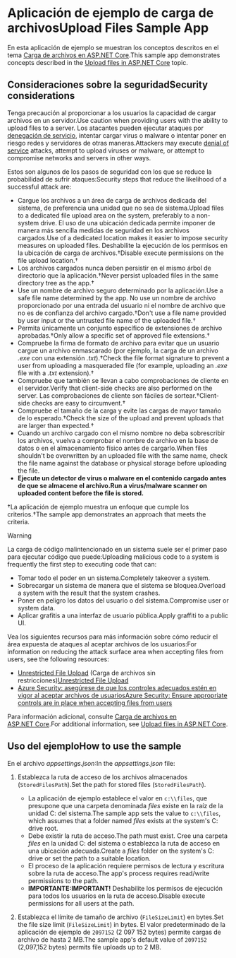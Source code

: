 # <a name="upload-files-sample-app"></a><span data-ttu-id="00d9e-101">Aplicación de ejemplo de carga de archivos</span><span class="sxs-lookup"><span data-stu-id="00d9e-101">Upload Files Sample App</span></span>

<span data-ttu-id="00d9e-102">En esta aplicación de ejemplo se muestran los conceptos descritos en el tema [Carga de archivos en ASP.NET Core](https://docs.microsoft.com/aspnet/core/mvc/models/file-uploads).</span><span class="sxs-lookup"><span data-stu-id="00d9e-102">This sample app demonstrates concepts described in the [Upload files in ASP.NET Core](https://docs.microsoft.com/aspnet/core/mvc/models/file-uploads) topic.</span></span>

## <a name="security-considerations"></a><span data-ttu-id="00d9e-103">Consideraciones sobre la seguridad</span><span class="sxs-lookup"><span data-stu-id="00d9e-103">Security considerations</span></span>

<span data-ttu-id="00d9e-104">Tenga precaución al proporcionar a los usuarios la capacidad de cargar archivos en un servidor.</span><span class="sxs-lookup"><span data-stu-id="00d9e-104">Use caution when providing users with the ability to upload files to a server.</span></span> <span data-ttu-id="00d9e-105">Los atacantes pueden ejecutar ataques por [denegación de servicio](/windows-hardware/drivers/ifs/denial-of-service), intentar cargar virus o malware o intentar poner en riesgo redes y servidores de otras maneras.</span><span class="sxs-lookup"><span data-stu-id="00d9e-105">Attackers may execute [denial of service](/windows-hardware/drivers/ifs/denial-of-service) attacks, attempt to upload viruses or malware, or attempt to compromise networks and servers in other ways.</span></span>

<span data-ttu-id="00d9e-106">Estos son algunos de los pasos de seguridad con los que se reduce la probabilidad de sufrir ataques:</span><span class="sxs-lookup"><span data-stu-id="00d9e-106">Security steps that reduce the likelihood of a successful attack are:</span></span>

* <span data-ttu-id="00d9e-107">Cargue los archivos a un área de carga de archivos dedicada del sistema, de preferencia una unidad que no sea de sistema.</span><span class="sxs-lookup"><span data-stu-id="00d9e-107">Upload files to a dedicated file upload area on the system, preferably to a non-system drive.</span></span> <span data-ttu-id="00d9e-108">El uso de una ubicación dedicada permite imponer de manera más sencilla medidas de seguridad en los archivos cargados.</span><span class="sxs-lookup"><span data-stu-id="00d9e-108">Use of a dedicated location makes it easier to impose security measures on uploaded files.</span></span> <span data-ttu-id="00d9e-109">Deshabilite la ejecución de los permisos en la ubicación de carga de archivos.&dagger;</span><span class="sxs-lookup"><span data-stu-id="00d9e-109">Disable execute permissions on the file upload location.&dagger;</span></span>
* <span data-ttu-id="00d9e-110">Los archivos cargados nunca deben persistir en el mismo árbol de directorio que la aplicación.&dagger;</span><span class="sxs-lookup"><span data-stu-id="00d9e-110">Never persist uploaded files in the same directory tree as the app.&dagger;</span></span>
* <span data-ttu-id="00d9e-111">Use un nombre de archivo seguro determinado por la aplicación.</span><span class="sxs-lookup"><span data-stu-id="00d9e-111">Use a safe file name determined by the app.</span></span> <span data-ttu-id="00d9e-112">No use un nombre de archivo proporcionado por una entrada del usuario ni el nombre de archivo que no es de confianza del archivo cargado.&dagger;</span><span class="sxs-lookup"><span data-stu-id="00d9e-112">Don't use a file name provided by user input or the untrusted file name of the uploaded file.&dagger;</span></span>
* <span data-ttu-id="00d9e-113">Permita únicamente un conjunto específico de extensiones de archivo aprobadas.&dagger;</span><span class="sxs-lookup"><span data-stu-id="00d9e-113">Only allow a specific set of approved file extensions.&dagger;</span></span>
* <span data-ttu-id="00d9e-114">Compruebe la firma de formato de archivo para evitar que un usuario cargue un archivo enmascarado (por ejemplo, la carga de un archivo *.exe* con una extensión *.txt*).&dagger;</span><span class="sxs-lookup"><span data-stu-id="00d9e-114">Check the file format signature to prevent a user from uploading a masqueraded file (for example, uploading an *.exe* file with a *.txt* extension).&dagger;</span></span>
* <span data-ttu-id="00d9e-115">Compruebe que también se llevan a cabo comprobaciones de cliente en el servidor.</span><span class="sxs-lookup"><span data-stu-id="00d9e-115">Verify that client-side checks are also performed on the server.</span></span> <span data-ttu-id="00d9e-116">Las comprobaciones de cliente son fáciles de sortear.&dagger;</span><span class="sxs-lookup"><span data-stu-id="00d9e-116">Client-side checks are easy to circumvent.&dagger;</span></span>
* <span data-ttu-id="00d9e-117">Compruebe el tamaño de la carga y evite las cargas de mayor tamaño de lo esperado.&dagger;</span><span class="sxs-lookup"><span data-stu-id="00d9e-117">Check the size of the upload and prevent uploads that are larger than expected.&dagger;</span></span>
* <span data-ttu-id="00d9e-118">Cuando un archivo cargado con el mismo nombre no deba sobrescribir los archivos, vuelva a comprobar el nombre de archivo en la base de datos o en el almacenamiento físico antes de cargarlo.</span><span class="sxs-lookup"><span data-stu-id="00d9e-118">When files shouldn't be overwritten by an uploaded file with the same name, check the file name against the database or physical storage before uploading the file.</span></span>
* <span data-ttu-id="00d9e-119">**Ejecute un detector de virus o malware en el contenido cargado antes de que se almacene el archivo.**</span><span class="sxs-lookup"><span data-stu-id="00d9e-119">**Run a virus/malware scanner on uploaded content before the file is stored.**</span></span>

<span data-ttu-id="00d9e-120">&dagger;La aplicación de ejemplo muestra un enfoque que cumple los criterios.</span><span class="sxs-lookup"><span data-stu-id="00d9e-120">&dagger;The sample app demonstrates an approach that meets the criteria.</span></span>

> [!WARNING]
> <span data-ttu-id="00d9e-121">La carga de código malintencionado en un sistema suele ser el primer paso para ejecutar código que puede:</span><span class="sxs-lookup"><span data-stu-id="00d9e-121">Uploading malicious code to a system is frequently the first step to executing code that can:</span></span>
>
> * <span data-ttu-id="00d9e-122">Tomar todo el poder en un sistema.</span><span class="sxs-lookup"><span data-stu-id="00d9e-122">Completely takeover a system.</span></span>
> * <span data-ttu-id="00d9e-123">Sobrecargar un sistema de manera que el sistema se bloquea.</span><span class="sxs-lookup"><span data-stu-id="00d9e-123">Overload a system with the result that the system crashes.</span></span>
> * <span data-ttu-id="00d9e-124">Poner en peligro los datos del usuario o del sistema.</span><span class="sxs-lookup"><span data-stu-id="00d9e-124">Compromise user or system data.</span></span>
> * <span data-ttu-id="00d9e-125">Aplicar grafitis a una interfaz de usuario pública.</span><span class="sxs-lookup"><span data-stu-id="00d9e-125">Apply graffiti to a public UI.</span></span>
>
> <span data-ttu-id="00d9e-126">Vea los siguientes recursos para más información sobre cómo reducir el área expuesta de ataques al aceptar archivos de los usuarios:</span><span class="sxs-lookup"><span data-stu-id="00d9e-126">For information on reducing the attack surface area when accepting files from users, see the following resources:</span></span>
>
> * <span data-ttu-id="00d9e-127">[Unrestricted File Upload](https://www.owasp.org/index.php/Unrestricted_File_Upload) (Carga de archivos sin restricciones)</span><span class="sxs-lookup"><span data-stu-id="00d9e-127">[Unrestricted File Upload](https://www.owasp.org/index.php/Unrestricted_File_Upload)</span></span>
> * [<span data-ttu-id="00d9e-128">Azure Security: asegúrese de que los controles adecuados estén en vigor al aceptar archivos de usuarios</span><span class="sxs-lookup"><span data-stu-id="00d9e-128">Azure Security: Ensure appropriate controls are in place when accepting files from users</span></span>](/azure/security/azure-security-threat-modeling-tool-input-validation#controls-users)

<span data-ttu-id="00d9e-129">Para información adicional, consulte [Carga de archivos en ASP.NET Core](https://docs.microsoft.com/aspnet/core/mvc/models/file-uploads).</span><span class="sxs-lookup"><span data-stu-id="00d9e-129">For additional information, see [Upload files in ASP.NET Core](https://docs.microsoft.com/aspnet/core/mvc/models/file-uploads).</span></span>

## <a name="how-to-use-the-sample"></a><span data-ttu-id="00d9e-130">Uso del ejemplo</span><span class="sxs-lookup"><span data-stu-id="00d9e-130">How to use the sample</span></span>

<span data-ttu-id="00d9e-131">En el archivo *appsettings.json*:</span><span class="sxs-lookup"><span data-stu-id="00d9e-131">In the *appsettings.json* file:</span></span>

1. <span data-ttu-id="00d9e-132">Establezca la ruta de acceso de los archivos almacenados (`StoredFilesPath`).</span><span class="sxs-lookup"><span data-stu-id="00d9e-132">Set the path for stored files (`StoredFilesPath`).</span></span>

   * <span data-ttu-id="00d9e-133">La aplicación de ejemplo establece el valor en `c:\\files`, que presupone que una carpeta denominada *files* existe en la raíz de la unidad C: del sistema.</span><span class="sxs-lookup"><span data-stu-id="00d9e-133">The sample app sets the value to `c:\\files`, which assumes that a folder named *files* exists at the system's C: drive root.</span></span>
   * <span data-ttu-id="00d9e-134">Debe existir la ruta de acceso.</span><span class="sxs-lookup"><span data-stu-id="00d9e-134">The path must exist.</span></span> <span data-ttu-id="00d9e-135">Cree una carpeta *files* en la unidad C: del sistema o establezca la ruta de acceso en una ubicación adecuada.</span><span class="sxs-lookup"><span data-stu-id="00d9e-135">Create a *files* folder on the system's C: drive or set the path to a suitable location.</span></span>
   * <span data-ttu-id="00d9e-136">El proceso de la aplicación requiere permisos de lectura y escritura sobre la ruta de acceso.</span><span class="sxs-lookup"><span data-stu-id="00d9e-136">The app's process requires read/write permissions to the path.</span></span>
   * <span data-ttu-id="00d9e-137">**IMPORTANTE:**</span><span class="sxs-lookup"><span data-stu-id="00d9e-137">**IMPORTANT!**</span></span> <span data-ttu-id="00d9e-138">Deshabilite los permisos de ejecución para todos los usuarios en la ruta de acceso.</span><span class="sxs-lookup"><span data-stu-id="00d9e-138">Disable execute permissions for all users at the path.</span></span>

1. <span data-ttu-id="00d9e-139">Establezca el límite de tamaño de archivo (`FileSizeLimit`) en bytes.</span><span class="sxs-lookup"><span data-stu-id="00d9e-139">Set the file size limit (`FileSizeLimit`) in bytes.</span></span> <span data-ttu-id="00d9e-140">El valor predeterminado de la aplicación de ejemplo de `2097152` (2 097 152 bytes) permite cargas de archivo de hasta 2 MB.</span><span class="sxs-lookup"><span data-stu-id="00d9e-140">The sample app's default value of `2097152` (2,097,152 bytes) permits file uploads up to 2 MB.</span></span>
